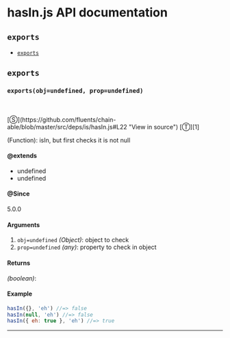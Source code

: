 # hasIn.js API documentation

<!-- div class="toc-container" -->

<!-- div -->

## `exports`
* <a href="#exports"  data-meta="exports obj undefined prop undefined"  data-call="exports obj undefined prop undefined"  data-category="Methods"  data-description="Function isIn but first checks it is not null"  data-name="exports"  data-all="meta n n exports obj undefined prop undefined call exports obj undefined prop undefined category Methods description Function isIn but first checks it is not null name exports member see notes todos klassProps" >`exports`</a>

<!-- /div -->

<!-- /div -->

<!-- div class="doc-container" -->

<!-- div -->

## `exports`

<!-- div -->

<h3 id="exports" data-member="" data-category="Methods" data-name="exports"><code>exports(obj=undefined, prop=undefined)</code></h3>
<br>
<br>
[&#x24C8;](https://github.com/fluents/chain-able/blob/master/src/deps/is/hasIn.js#L22 "View in source") [&#x24C9;][1]

(Function): isIn, but first checks it is not null


#### @extends 

* undefined
* undefined



#### @Since
5.0.0

#### Arguments
1. `obj=undefined` *(Object)*: object to check
2. `prop=undefined` *(any)*: property to check in object

#### Returns
*(boolean)*:

#### Example
```js
hasIn({}, 'eh') //=> false
hasIn(null, 'eh') //=> false
hasIn({ eh: true }, 'eh') //=> true

```
---

<!-- /div -->

<!-- /div -->

<!-- /div -->

 [1]: #exports "Jump back to the TOC."
